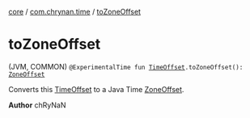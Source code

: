 [core](../index.md) / [com.chrynan.time](index.md) / [toZoneOffset](./to-zone-offset.md)

# toZoneOffset

(JVM, COMMON) `@ExperimentalTime fun `[`TimeOffset`](-time-offset/index.md)`.toZoneOffset(): `[`ZoneOffset`](https://docs.oracle.com/javase/8/docs/api/java/time/ZoneOffset.html)

Converts this [TimeOffset](-time-offset/index.md) to a Java Time [ZoneOffset](https://docs.oracle.com/javase/8/docs/api/java/time/ZoneOffset.html).

**Author**
chRyNaN


